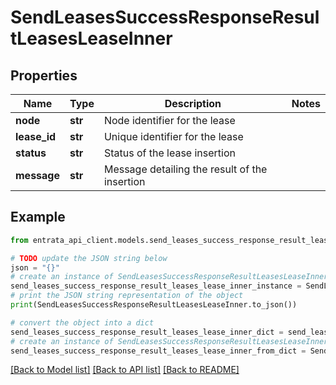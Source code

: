 # SendLeasesSuccessResponseResultLeasesLeaseInner


## Properties

Name | Type | Description | Notes
------------ | ------------- | ------------- | -------------
**node** | **str** | Node identifier for the lease | 
**lease_id** | **str** | Unique identifier for the lease | 
**status** | **str** | Status of the lease insertion | 
**message** | **str** | Message detailing the result of the insertion | 

## Example

```python
from entrata_api_client.models.send_leases_success_response_result_leases_lease_inner import SendLeasesSuccessResponseResultLeasesLeaseInner

# TODO update the JSON string below
json = "{}"
# create an instance of SendLeasesSuccessResponseResultLeasesLeaseInner from a JSON string
send_leases_success_response_result_leases_lease_inner_instance = SendLeasesSuccessResponseResultLeasesLeaseInner.from_json(json)
# print the JSON string representation of the object
print(SendLeasesSuccessResponseResultLeasesLeaseInner.to_json())

# convert the object into a dict
send_leases_success_response_result_leases_lease_inner_dict = send_leases_success_response_result_leases_lease_inner_instance.to_dict()
# create an instance of SendLeasesSuccessResponseResultLeasesLeaseInner from a dict
send_leases_success_response_result_leases_lease_inner_from_dict = SendLeasesSuccessResponseResultLeasesLeaseInner.from_dict(send_leases_success_response_result_leases_lease_inner_dict)
```
[[Back to Model list]](../README.md#documentation-for-models) [[Back to API list]](../README.md#documentation-for-api-endpoints) [[Back to README]](../README.md)


